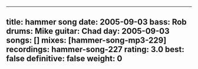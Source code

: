 
---
title: hammer song
date: 2005-09-03
bass:	Rob
drums:	Mike
guitar:	Chad
day: 2005-09-03
songs: []
mixes: [hammer-song-mp3-229]
recordings: hammer-song-227
rating: 3.0
best: false
definitive: false
weight: 0
---
